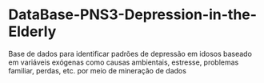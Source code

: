 # DataBase-PNS3-Depression-in-the-Elderly
Base de dados para identificar padrões de depressão em idosos baseado em variáveis exógenas como causas ambientais, estresse, problemas familiar, perdas, etc. por meio de mineração de dados

